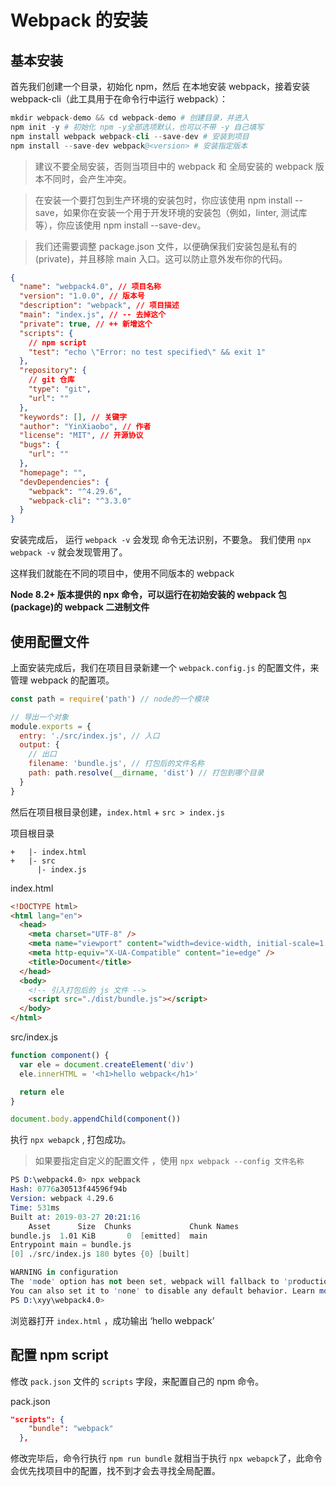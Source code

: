 # Webpack 的安装

## 基本安装

首先我们创建一个目录，初始化 npm，然后 在本地安装 webpack，接着安装 webpack-cli（此工具用于在命令行中运行 webpack）：

```s
mkdir webpack-demo && cd webpack-demo # 创建目录，并进入
npm init -y # 初始化 npm -y全部选项默认，也可以不带 -y 自己填写
npm install webpack webpack-cli --save-dev # 安装到项目
npm install --save-dev webpack@<version> # 安装指定版本
```

> 建议不要全局安装，否则当项目中的 webpack 和 全局安装的 webpack 版本不同时，会产生冲突。

> 在安装一个要打包到生产环境的安装包时，你应该使用 npm install --save，如果你在安装一个用于开发环境的安装包（例如，linter, 测试库等），你应该使用 npm install --save-dev。

> 我们还需要调整 package.json 文件，以便确保我们安装包是私有的(private)，并且移除 main 入口。这可以防止意外发布你的代码。

```json
{
  "name": "webpack4.0", // 项目名称
  "version": "1.0.0", // 版本号
  "description": "webpack", // 项目描述
  "main": "index.js", // -- 去掉这个
  "private": true, // ++ 新增这个
  "scripts": {
    // npm script
    "test": "echo \"Error: no test specified\" && exit 1"
  },
  "repository": {
    // git 仓库
    "type": "git",
    "url": ""
  },
  "keywords": [], // 关键字
  "author": "YinXiaobo", // 作者
  "license": "MIT", // 开源协议
  "bugs": {
    "url": ""
  },
  "homepage": "",
  "devDependencies": {
    "webpack": "^4.29.6",
    "webpack-cli": "^3.3.0"
  }
}
```

安装完成后， 运行 `webpack -v` 会发现 命令无法识别，不要急。
我们使用 `npx webpack -v` 就会发现管用了。

这样我们就能在不同的项目中，使用不同版本的 webpack

**Node 8.2+ 版本提供的 npx 命令，可以运行在初始安装的 webpack 包(package)的 webpack 二进制文件**

## 使用配置文件

上面安装完成后，我们在项目目录新建一个 `webpack.config.js` 的配置文件，来管理 webpack 的配置项。

```js
const path = require('path') // node的一个模块

// 导出一个对象
module.exports = {
  entry: './src/index.js', // 入口
  output: {
    // 出口
    filename: 'bundle.js', // 打包后的文件名称
    path: path.resolve(__dirname, 'dist') // 打包到哪个目录
  }
}
```

然后在项目根目录创建，`index.html` + `src > index.js`

项目根目录

```
+   |- index.html
+   |- src
      |- index.js
```

index.html

```html
<!DOCTYPE html>
<html lang="en">
  <head>
    <meta charset="UTF-8" />
    <meta name="viewport" content="width=device-width, initial-scale=1.0" />
    <meta http-equiv="X-UA-Compatible" content="ie=edge" />
    <title>Document</title>
  </head>
  <body>
    <!-- 引入打包后的 js 文件 -->
    <script src="./dist/bundle.js"></script>
  </body>
</html>
```

src/index.js

```js
function component() {
  var ele = document.createElement('div')
  ele.innerHTML = '<h1>hello webpack</h1>'

  return ele
}

document.body.appendChild(component())
```

执行 `npx webapck` , 打包成功。

> 如果要指定自定义的配置文件 ，使用 `npx webpack --config 文件名称`

```s
PS D:\webpack4.0> npx webpack
Hash: 0776a30513f44596f94b
Version: webpack 4.29.6
Time: 531ms
Built at: 2019-03-27 20:21:16
    Asset      Size  Chunks             Chunk Names
bundle.js  1.01 KiB       0  [emitted]  main
Entrypoint main = bundle.js
[0] ./src/index.js 180 bytes {0} [built]

WARNING in configuration
The 'mode' option has not been set, webpack will fallback to 'production' for this value. Set 'mode' option to 'development' or 'production' to enable defaults for each environment.
You can also set it to 'none' to disable any default behavior. Learn more: https://webpack.js.org/concepts/mode/
PS D:\xyy\webpack4.0>
```

浏览器打开 `index.html` ，成功输出 ‘hello webpack’

## 配置 npm script

修改 `pack.json` 文件的 `scripts` 字段，来配置自己的 npm 命令。

pack.json

```json
"scripts": {
    "bundle": "webpack"
  },
```

修改完毕后，命令行执行 `npm run bundle` 就相当于执行 `npx webapck`了，此命令会优先找项目中的配置，找不到才会去寻找全局配置。
